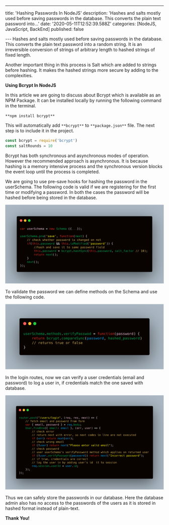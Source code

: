 ---

title: 'Hashing Passwords In NodeJS' description: 'Hashes and salts mostly used before saving passwords in the database. This converts the plain text password into…' date: '2020-05-11T12:52:39.588Z' categories: [NodeJS, JavaScript, BackEnd] published: false

--- Hashes and salts mostly used before saving passwords in the database. This converts the plain text password into a random string. It is an irreversible conversion of strings of arbitrary length to hashed strings of fixed length.

Another important thing in this process is Salt which are added to strings before hashing. It makes the hashed strings more secure by adding to the complexities.

**Using Bcrypt In NodeJS**

In this article we are going to discuss about Bcrypt which is available as an NPM Package. It can be installed locally by running the following command in the terminal.

`**npm install bcrypt**`

This will automatically add `**bcrypt**` to `**package.json**` file. The next step is to include it in the project.

```js
const bcrypt = require('bcrypt')
const saltRounds = 10
```

Bcrypt has both synchronous and asynchronous modes of operation. However the recommended approach is asynchronous. It is because hashing is a memory intensive process and the synchronous version blocks the event loop until the process is completed.

We are going to use pre-save hooks for hashing the password in the userSchema. The following code is valid if we are registering for the first time or modifying a password. In both the cases the password will be hashed before being stored in the database.

![Figure 1: **Hashed password**](./asset-1.png)

To validate the password we can define methods on the Schema and use the following code.

![Figure 2: **Verifying password**](./asset-2.png)

In the login routes, now we can verify a user credentials (email and password) to log a user in, if credentials match the one saved with database.

![Figure 2: **Logging in a user and handling error conditions**](./asset-3.png)

Thus we can safely store the passwords in our database. Here the database admin also has no access to the passwords of the users as it is stored in hashed format instead of plain-text.

**Thank You!**
